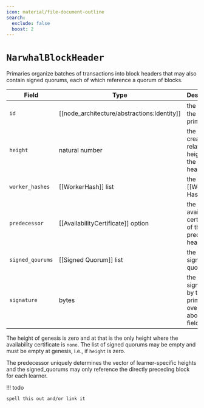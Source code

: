 ```yaml
---
icon: material/file-document-outline
search:
  exclude: false
  boost: 2
---
```


# `NarwhalBlockHeader`

Primaries organize batches of transactions into block headers that may also contain signed quorums,
each of which reference a quorum of blocks.

| Field            | Type                               | Description                                          |                 |
|------------------|------------------------------------|------------------------------------------------------|-----------------|
| `id`             | [[node_architecture/abstractions:Identity]]                       | the ɪᴅ of the creating primary                       |                 |
| `height`         | natural number                     | the creator-relative height of the block header      |                 |
| `worker_hashes`  | [[WorkerHash]] list                | the list of [[Worker Hash                            | worker hashes]] |
| `predecessor`    | [[AvailabilityCertificate]] option | the availability certificate of the preceding header |                 |
| `signed_qourums` | [[Signed Quorum]] list             | the list of signed quorums                           |                 |
| `signature`      | bytes                              | the signature by the primary over the above fields   |                 |

The height of genesis is zero and at that is the only height where the availability certificate is `none`.
The list of signed quorums may be empty and must be empty at genesis, i.e., if `height` is zero.

The predecessor uniquely determines the vector of learner-specific heights and
the signed_quorums may only reference the directly preceding block for each
learner.

!!! todo

    spell this out and/or link it

